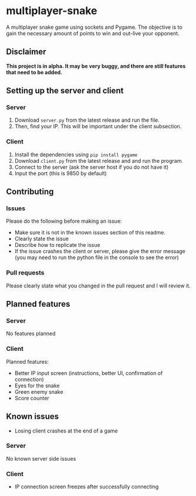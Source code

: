 # multiplayer-snake

A multiplayer snake game using sockets and Pygame. The objective is to gain the necessary amount of points to win and out-live your opponent.

## Disclaimer

**This project is in alpha. It may be very buggy, and there are still features that need to be added.**

## Setting up the server and client

### Server

1. Download `server.py` from the latest release and run the file. 
2. Then, find your IP. This will be important under the client subsection.

### Client

1. Install the dependencies using `pip install pygame`
2. Download `client.py` from the latest release and and run the program.
3. Connect to the server (ask the server host if you do not have it)
4. Input the port (this is 9850 by default)

## Contributing

### Issues

Please do the following before making an issue:
- Make sure it is not in the known issues section of this readme.
- Clearly state the issue
- Describe how to replicate the issue
- If the issue crashes the client or server, please give the error message (you may need to run the python file in the console to see the error)

### Pull requests

Please clearly state what you changed in the pull request and I will review it.

## Planned features

### Server

No features planned

### Client

Planned features:
- Better IP input screen (instructions, better UI, confirmation of connection)
- Eyes for the snake
- Green enemy snake
- Score counter

## Known issues

- Losing client crashes at the end of a game

### Server

No known server side issues

### Client

- IP connection screen freezes after successfully connecting
